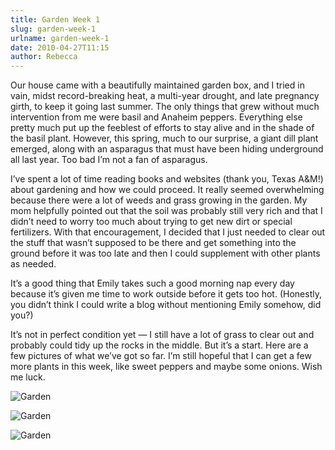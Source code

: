 ```yaml
---
title: Garden Week 1
slug: garden-week-1
urlname: garden-week-1
date: 2010-04-27T11:15
author: Rebecca
---
```

Our house came with a beautifully maintained garden box, and I tried in vain,
midst record-breaking heat, a multi-year drought, and late pregnancy girth, to
keep it going last summer. The only things that grew without much intervention
from me were basil and Anaheim peppers. Everything else pretty much put up the
feeblest of efforts to stay alive and in the shade of the basil plant. However,
this spring, much to our surprise, a giant dill plant emerged, along with an
asparagus that must have been hiding underground all last year. Too bad
I&#x02bc;m not a fan of asparagus.

I&#x02bc;ve spent a lot of time reading books and websites (thank you, Texas
A&amp;M!) about gardening and how we could proceed. It really seemed
overwhelming because there were a lot of weeds and grass growing in the garden.
My mom helpfully pointed out that the soil was probably still very rich and that
I didn&#x02bc;t need to worry too much about trying to get new dirt or special
fertilizers. With that encouragement, I decided that I just needed to clear out
the stuff that wasn&#x02bc;t supposed to be there and get something into the
ground before it was too late and then I could supplement with other plants as
needed.

It&#x02bc;s a good thing that Emily takes such a good morning nap every day
because it&#x02bc;s given me time to work outside before it gets too hot.
(Honestly, you didn&#x02bc;t think I could write a blog without mentioning Emily
somehow, did you?)

It&#x02bc;s not in perfect condition yet &mdash; I still have a lot of grass to
clear out and probably could tidy up the rocks in the middle. But it&#x02bc;s a
start. Here are a few pictures of what we&#x02bc;ve got so far. I&#x02bc;m still
hopeful that I can get a few more plants in this week, like sweet peppers and
maybe some onions. Wish me luck.

![Garden][a]

![Garden][b]

![Garden][c]

[a]: {static}/images/2010-04-27-garden-01.jpg
[b]: {static}/images/2010-04-27-garden-02.jpg
[c]: {static}/images/2010-04-27-garden-03.jpg
